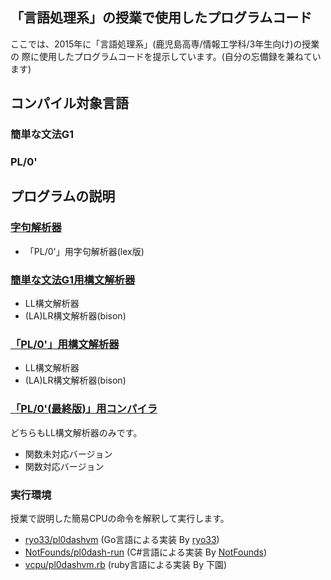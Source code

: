 ## 「言語処理系」の授業で使用したプログラムコード
ここでは、2015年に「言語処理系」(鹿児島高専/情報工学科/3年生向け)の授業の
際に使用したプログラムコードを提示しています。(自分の忘備録を兼ねています)

## コンパイル対象言語
### 簡単な文法G1
### PL/0'

## プログラムの説明

### [字句解析器](lexer)
* 「PL/0'」用字句解析器(lex版)

### [簡単な文法G1用構文解析器](exp-parser)
*  LL構文解析器
*   (LA)LR構文解析器(bison)

### [「PL/0'」用構文解析器](pl0-parser)
*  LL構文解析器
*  (LA)LR構文解析器(bison)

### [「PL/0'(最終版)」用コンパイラ](pl0-last-compiler)
どちらもLL構文解析器のみです。
*  関数未対応バージョン
*  関数対応バージョン

### 実行環境
授業で説明した簡易CPUの命令を解釈して実行します。
- [ryo33/pl0dashvm](https://github.com/ryo33/pl0dashvm) (Go言語による実装 By [ryo33](https://github.com/ryo33/))
- [NotFounds/pl0dash-run](https://github.com/NotFounds/pl0dash-run)
 (C#言語による実装 By [NotFounds](https://github.com/NotFounds/))
- [vcpu/pl0dashvm.rb](vcpu/pl0dashvm.rb)
 (ruby言語による実装 By 下園)
